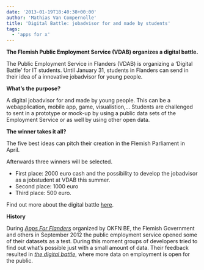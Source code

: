 ```yaml
---
date: '2013-01-19T18:40:38+00:00'
author: 'Mathias Van Compernolle'
title: 'Digital Battle: jobadvisor for and made by students'
tags:
  - 'apps for x'
---
```


**The Flemish Public Employment Service (VDAB) organizes a digital battle.**

The Public Employment Service in Flanders (VDAB) is organizing a ‘Digital Battle’ for IT students. Until January 31, students in Flanders can send in their idea of a innovative jobadvisor for young people.

**What’s the purpose?**

A digital jobadvisor for and made by young people. This can be a webapplication, mobile app, game, visualistion,… Students are challenged to sent in a prototype or mock-up by using a public data sets of the Employment Service or as well by using other open data.

**The winner takes it all?**

The five best ideas can pitch their creation in the Flemish Parliament in April.

Afterwards three winners will be selected.

- First place: 2000 euro cash and the possibility to develop the jobadvisor as a jobstudent at VDAB this summer.
- Second place: 1000 euro
- Third place: 500 euro.

Find out more about the digital battle [here](http://www.vdab.be/digitalewedstrijd.shtml).

**History**

During [_Apps For Flanders_](http://appsforflanders.be/ 'Apps For Flanders') organized by OKFN BE, the Flemish Government and others in September 2012 the public employment service opened some of their datasets as a test. During this moment groups of developers tried to find out what’s possible just with a small amount of data. Their feedback resulted in [_the digital battle_](http://www.vdab.be/digitalewedstrijd.shtml), where more data on employment is open for the public.
